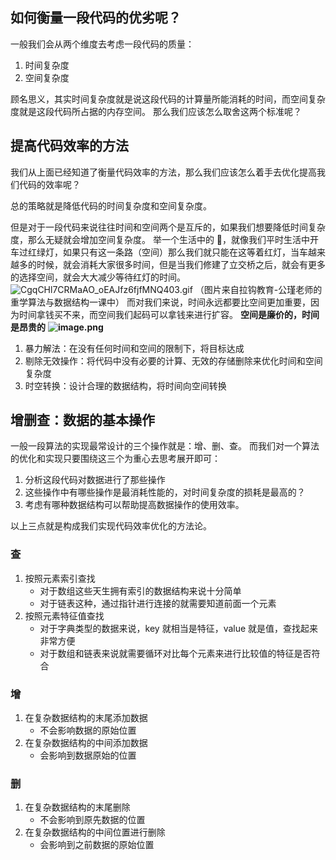 ## 如何衡量一段代码的优劣呢？

一般我们会从两个维度去考虑一段代码的质量：

1. 时间复杂度
1. 空间复杂度

顾名思义，其实时间复杂度就是说这段代码的计算量所能消耗的时间，而空间复杂度就是这段代码所占据的内存空间。
那么我们应该怎么取舍这两个标准呢？

## 提高代码效率的方法

我们从上面已经知道了衡量代码效率的方法，那么我们应该怎么着手去优化提高我们代码的效率呢？

总的策略就是降低代码的时间复杂度和空间复杂度。

但是对于一段代码来说往往时间和空间两个是互斥的，如果我们想要降低时间复杂度，那么无疑就会增加空间复杂度。
举一个生活中的 🌰，就像我们平时生活中开车过红绿灯，如果只有这一条路（空间）那么我们就只能在这等着红灯，当车越来越多的时候，就会消耗大家很多时间，但是当我们修建了立交桥之后，就会有更多的选择空间，就会大大减少等待红灯的时间。
![CgqCHl7CRMaAO_oEAJfz6fjfMNQ403.gif](https://cdn.nlark.com/yuque/0/2020/gif/2705850/1606953443121-946ba365-7a49-4689-8090-5e820840f5eb.gif#align=left&display=inline&height=720&margin=%5Bobject%20Object%5D&name=CgqCHl7CRMaAO_oEAJfz6fjfMNQ403.gif&originHeight=720&originWidth=1280&size=9958377&status=done&style=none&width=1280)
（图片来自拉钩教育-公瑾老师的重学算法与数据结构一课中）
而对我们来说，时间永远都要比空间更加重要，因为时间拿钱买不来，而空间我们起码可以拿钱来进行扩容。
**空间是廉价的，时间是昂贵的**
**![image.png](https://cdn.nlark.com/yuque/0/2020/png/2705850/1606953817114-7e1a263e-6acb-4bf2-9110-da34521c23f8.png#align=left&display=inline&height=76&margin=%5Bobject%20Object%5D&name=image.png&originHeight=152&originWidth=142&size=26430&status=done&style=none&width=71)**

1. 暴力解法：在没有任何时间和空间的限制下，将目标达成
1. 剔除无效操作：将代码中没有必要的计算、无效的存储删除来优化时间和空间复杂度
1. 时空转换：设计合理的数据结构，将时间向空间转换

## 增删查：数据的基本操作

一般一段算法的实现最常设计的三个操作就是：增、删、查。
而我们对一个算法的优化和实现只要围绕这三个为重心去思考展开即可：

1. 分析这段代码对数据进行了那些操作
1. 这些操作中有哪些操作是最消耗性能的，对时间复杂度的损耗是最高的？
1. 考虑有哪种数据结构可以帮助提高数据操作的使用效率。

以上三点就是构成我们实现代码效率优化的方法论。

### 查

1. 按照元素索引查找
   - 对于数组这些天生拥有索引的数据结构来说十分简单
   - 对于链表这种，通过指针进行连接的就需要知道前面一个元素
2. 按照元素特征值查找
   - 对于字典类型的数据来说，key 就相当是特征，value 就是值，查找起来非常方便
   - 对于数组和链表来说就需要循环对比每个元素来进行比较值的特征是否符合

### 增

1. 在复杂数据结构的末尾添加数据
   - 不会影响数据的原始位置
2. 在复杂数据结构的中间添加数据
   - 会影响到数据原始的位置

### 删

1. 在复杂数据结构的末尾删除
   - 不会影响到原先数据的位置
2. 在复杂数据结构的中间位置进行删除
   - 会影响到之前数据的原始位置
